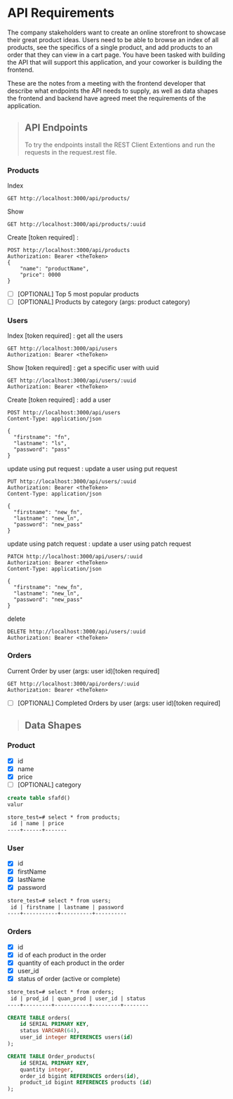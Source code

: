 # API Requirements
The company stakeholders want to create an online storefront to showcase their great product ideas. Users need to be able to browse an index of all products, see the specifics of a single product, and add products to an order that they can view in a cart page. You have been tasked with building the API that will support this application, and your coworker is building the frontend.

These are the notes from a meeting with the frontend developer that describe what endpoints the API needs to supply, as well as data shapes the frontend and backend have agreed meet the requirements of the application. 

> ## API Endpoints
> To try the endpoints install the REST Client Extentions and run the requests in the request.rest file.
### Products
Index
``` http
GET http://localhost:3000/api/products/
```
Show 
``` http
GET http://localhost:3000/api/products/:uuid
```
Create [token required] :
``` http
POST http://localhost:3000/api/products
Authorization: Bearer <theToken>
{
    "name": "productName",
    "price": 0000
}
```
- [ ] [OPTIONAL] Top 5 most popular products 
- [ ] [OPTIONAL] Products by category (args: product category)

### Users
Index [token required] : get all the users
``` http
GET http://localhost:3000/api/users
Authorization: Bearer <theToken>
```
Show [token required] : get a specific user with uuid
``` http
GET http://localhost:3000/api/users/:uuid
Authorization: Bearer <theToken>
```
Create [token required] : add a user
``` http
POST http://localhost:3000/api/users
Content-Type: application/json

{
  "firstname": "fn",
  "lastname": "ls",
  "password": "pass"
}
```
update using put request : update a user using put request 
``` http
PUT http://localhost:3000/api/users/:uuid
Authorization: Bearer <theToken>
Content-Type: application/json

{
  "firstname": "new_fn",
  "lastname": "new_ln",
  "password": "new_pass"
}
```
update using patch request : update a user using patch request 
``` http
PATCH http://localhost:3000/api/users/:uuid
Authorization: Bearer <theToken>
Content-Type: application/json

{
  "firstname": "new_fn",
  "lastname": "new_ln",
  "password": "new_pass"
}
```
delete
``` http
DELETE http://localhost:3000/api/users/:uuid
Authorization: Bearer <theToken>
```
### Orders
Current Order by user (args: user id)[token required]
``` http
GET http://localhost:3000/api/orders/:uuid
Authorization: Bearer <theToken>
```
- [ ] [OPTIONAL] Completed Orders by user (args: user id)[token required]

> ## Data Shapes
### Product
- [x] id
- [x] name
- [x] price
- [ ] [OPTIONAL] category
``` sql
create table sfafd()
valur
```
``` html
store_test=# select * from products;
 id | name | price 
----+------+-------
```
### User
- [x] id
- [x] firstName
- [x] lastName
- [x] password
``` html
store_test=# select * from users;
 id | firstname | lastname | password 
----+-----------+----------+----------
```
### Orders
- [x] id
- [x] id of each product in the order
- [x] quantity of each product in the order
- [x] user_id
- [x] status of order (active or complete)
``` html 
store_test=# select * from orders;
 id | prod_id | quan_prod | user_id | status 
----+---------+-----------+---------+--------
```

``` sql
CREATE TABLE orders(
    id SERIAL PRIMARY KEY,
    status VARCHAR(64),
    user_id integer REFERENCES users(id)
);
```
  <!-- for the many to many relationship between orders and products table, I created the junction table: -->
``` sql
CREATE TABLE Order_products(
    id SERIAL PRIMARY KEY,
    quantity integer,
    order_id bigint REFERENCES orders(id),
    product_id bigint REFERENCES products (id)
);
```